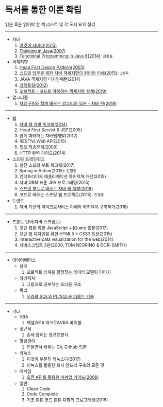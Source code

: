 독서를 통한 이론 확립
=======
읽은 혹은 읽어야 할 책 리스트 및 각 도서 요약 정리
- - - -

* 자바
	1. [이것이 자바다(2015)](https://github.com/nara1030/ThisIsJava/blob/master/README.md)
	2. [Thinking in Java(2007)](https://github.com/nara1030/thinkingInJava/blob/master/README.md)
	3. [Functional Programming in Java 8(2014)](https://github.com/nara1030/fuctional_programming_in_java8/blob/master/README.md): `진행중`
* 객체지향
	1. [Head First Design Pattern(2005)](https://github.com/nara1030/TIL/blob/master/docs/study/designPattern/README.md)
	2. [스프링 입문을 위한 자바 객체지향의 원리와 이해(2015)](https://github.com/nara1030/spring-basic/blob/master/book/oop_for_spring_jmkim/README.md): `1회독`
	3. JAVA 객체지향 디자인패턴(2014)
	4. [리팩토링(2012)](https://github.com/nara1030/Refactoring/blob/master/README.md)
	5. [오브젝트 - 코드로 이해하는 객체지향 설계(2019)](https://github.com/nara1030/TIL/blob/master/docs/book/object.md)
* 알고리즘
	1. [자료구조와 함께 배우는 알고리즘 입문 - 자바 편(2018)](https://github.com/nara1030/Algorithm/blob/master/doIt_AlgorithmWithDataStructure/README.md)

- - - -

* 웹
	1. [자바 웹 개발 워크북(2014)](https://github.com/nara1030/java-web-programming/blob/master/README.md)
	2. Head First Servlet & JSP(2005)
	3. 쉽게 따라하는 자바웹개발(2012)
	4. RESTful Web API(2015)
	5. [톰캣 최종분석(2005)](./book/how_tomcat_works/README.md)
	6. HTTP 완벽 가이드(2014)
* 스프링 프레임워크
	1. 실전 스프링 부트 워크북(2017)
	2. Spring in Action(2015): `진행중`
	3. 엔터프라이즈 애플리케이션 아키텍처 패턴(2015)
	4. 자바 ORM 표준 JPA 프로그래밍(2015)
	5. [스프링 부트로 배우는 자바 웹 개발(2018)](https://github.com/nara1030/spring-basic/blob/master/book/java_web_by_springboot_sjyoon/README.md)
	6. 코드로 배우는 스프링 웹 프로젝트(2015): `진행중`
* 트랜드
	1. 자바 기반의 마이크로서비스 이해와 아키텍처 구축하기(2018)
	
- - - -

* 프론트 언어(자바 스크립트)
	1. 모던 웹을 위한 JavaScript + jQuery 입문(2017)
	2. 모던 웹 디자인을 위한 HTML5 + CSS3 입문(2015)
	3. Interactive data visualization for the web(2014)
	4. 자바스크립트 2판(2000, TOM NEGRINO & DORI SMITH)

- - - -

* 데이터베이스
	* 설계
		1. 프로젝트 성패를 결정짓는 데이터 모델링 이야기
	* 아키텍처
		1. 그림으로 공부하는 오라클 구조
	* 쿼리
		1. [오라클 SQL과 PL/SQL을 다루는 기술](https://github.com/nara1030/pl-sql/blob/master/README.md)

- - - -

* 기타
	* VBA
		1. 엑셀2016 매크로&VBA 바이블
	* 정규식
		1. 손에 잡히는 정규표현식
	* 형상관리
		1. 만들면서 배우는 Git, Github 입문
	* 리눅스
		1. 이것이 우분투 리눅스다(2017)
		2. 리눅스를 활용한 회사 인프라 구축의 모든 것
	* 매쉬업
		1. [오픈 API를 활용한 매쉬업 가이드(2009)](./book/mashup_guide_for_open_api/README.md)
	* 일반
		1. Clean Code
		2. Code Complete
		3. 기초 튼튼 코드 튼튼 다함께 프로그래밍(2016)
